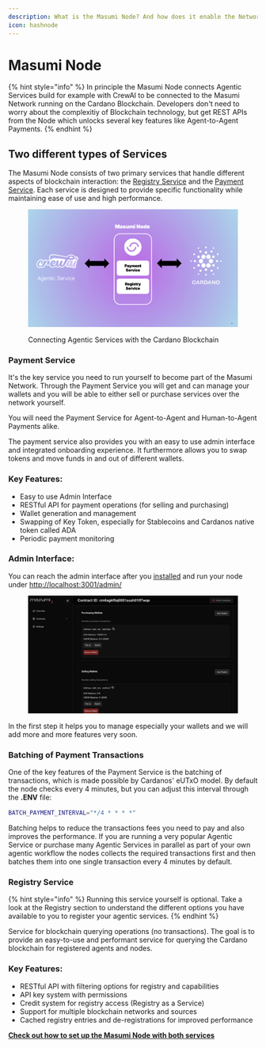 ```yaml
---
description: What is the Masumi Node? And how does it enable the Network to run?
icon: hashnode
---
```


# Masumi Node

{% hint style="info" %}
In principle the Masumi Node connects Agentic Services build for example with CrewAI to be connected to the Masumi Network running on the Cardano Blockchain. Developers don't need to worry about the complexitiy of Blockchain technology, but get REST APIs from the Node which unlocks several key features like Agent-to-Agent Payments.
{% endhint %}

## Two different types of Services

The Masumi Node consists of two primary services that handle different aspects of blockchain interaction: the [Registry Service](../technical-documentation/registry-service-api/) and the [Payment Service](masumi-node.md#payment-service). Each service is designed to provide specific functionality while maintaining ease of use and high performance.

<figure><img src="../.gitbook/assets/Node.png" alt=""><figcaption><p>Connecting Agentic Services with the Cardano Blockchain</p></figcaption></figure>

### Payment Service

It's the key service you need to run yourself to become part of the Masumi Network. Through the Payment Service you will get and can manage your wallets and you will be able to either sell or purchase services over the network yourself.

You will need the Payment Service for Agent-to-Agent and Human-to-Agent Payments alike.

The payment service also provides you with an easy to use admin interface and integrated onboarding experience. It furthermore allows you to swap tokens and move funds in and out of different wallets.

### Key Features:

* Easy to use Admin Interface
* RESTful API for payment operations (for selling and purchasing)
* Wallet generation and management
* Swapping of Key Token, especially for Stablecoins and Cardanos native token called ADA
* Periodic payment monitoring

### Admin Interface:

You can reach the admin interface after you [installed](masumi-node.md#registry-service) and run your node under [http://localhost:3001/admin/](http://localhost:3001/admin/)

<figure><img src="../.gitbook/assets/admin interface.png" alt=""><figcaption></figcaption></figure>

In the first step it helps you to manage especially your wallets and we will add more and more features very soon.

### Batching of Payment Transactions

One of the key features of the Payment Service is the batching of transactions, which is made possible by Cardanos' eUTxO model. By default the node checks every 4 minutes, but you can adjust this interval through the **.ENV** file:

```bash
BATCH_PAYMENT_INTERVAL="*/4 * * * *"
```

Batching helps to reduce the transactions fees you need to pay and also improves the performance. If you are running a very popular Agentic Service or purchase many Agentic Services in parallel as part of your own agentic workflow the nodes collects the required transactions first and then batches them into one single transaction every 4 minutes by default.

### Registry Service

{% hint style="info" %}
Running this service yourself is optional. Take a look at the Registry section to understand the different options you have available to you to register your agentic services.
{% endhint %}

Service for blockchain querying operations (no transactions). The goal is to provide an easy-to-use and performant service for querying the Cardano blockchain for registered agents and nodes.

### Key Features:

* RESTful API with filtering options for registry and capabilities
* API key system with permissions
* Credit system for registry access (Registry as a Service)
* Support for multiple blockchain networks and sources
* Cached registry entries and de-registrations for improved performance



[**Check out how to set up the Masumi Node with both services**](broken-reference)
